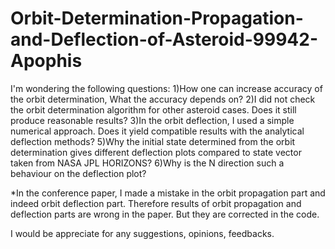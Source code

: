 # Orbit-Determination-Propagation-and-Deflection-of-Asteroid-99942-Apophis

I'm wondering the following questions:
1)How one can increase accuracy of the orbit determination, What the accuracy depends on?
2)I did not check the orbit determination algorithm for other asteroid cases. Does it still produce reasonable results?
3)In the orbit deflection, I used a simple numerical approach. Does it yield compatible results with the analytical deflection methods? 
5)Why the initial state determined from the orbit determination gives different deflection plots compared to state vector taken from NASA JPL HORIZONS?
6)Why is the N direction such a behaviour on the deflection plot?  

*In the conference paper, I made a mistake in the orbit propagation part and indeed orbit deflection part. Therefore results of orbit
propagation and deflection parts are wrong in the paper. But they are corrected in the code.
 
I would be appreciate for any suggestions, opinions, feedbacks.
 
